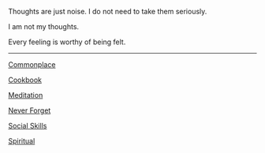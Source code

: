 Thoughts are just noise. I do not need to take them seriously. 

I am not my thoughts.

Every feeling is worthy of being felt.

---

[Commonplace](commonplace.md)

[Cookbook](recipes/cookBook.md)

[Meditation](meditation.md)

[Never Forget](neverForget.md)

[Social Skills](socialSkills.md)

[Spiritual](spiritual.md)
